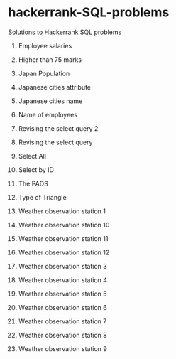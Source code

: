 # hackerrank-SQL-problems
Solutions to Hackerrank SQL problems

1. Employee salaries

2. Higher than 75 marks

3. Japan Population

4. Japanese cities attribute

5. Japanese cities name

6. Name of employees

7. Revising the select query 2

8. Revising the select query

9. Select All

10. Select by ID

11. The PADS 

12. Type of Triangle

13. Weather observation station 1

14. Weather observation station 10

15. Weather observation station 11

16. Weather observation station 12

17. Weather observation station 3

18. Weather observation station 4

19. Weather observation station 5

20. Weather observation station 6

21. Weather observation station 7

22. Weather observation station 8

23. Weather observation station 9











